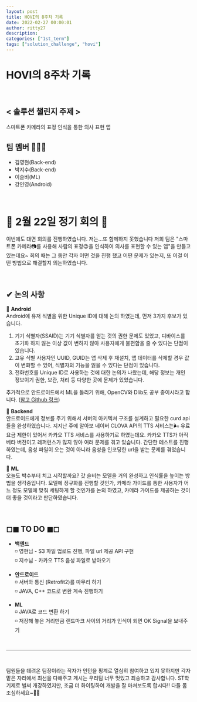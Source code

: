 ```yaml
---
layout: post
title: HOVI의 8주차 기록
date: 2022-02-27 00:00:01
author: ritty27
description:
categories: ["1st_term"]
tags: ["solution_challenge", "hovi"]
---
```


# HOVI의 8주차 기록

<br>

## < 솔루션 챌린지 주제 >
스마트폰 카메라의 표정 인식을 통한 의사 표현 앱

## 팀 멤버 🧑‍🤝‍🧑

-   김영현(Back-end)
-   박지수(Back-end)
-   이슬비(ML)
-   강인영(Android)


<br>

# 🍄 2월 22일 정기 회의 🍄
이번에도 대면 회의를 진행하였습니다. 저는...또 함께하지 못했습니다
저희 팀은 "스마트폰 카메라📷를 사용해 사람의 표정😉을 인식하여 의사를 표현할 수 있는 앱"을 만들고 있는데요~ 회의 때는 그 동안 각자 어떤 것을 진행 했고 어떤 문제가 있는지, 또 이걸 어떤 방법으로 해결할지 의논하였습니다.

<br>

## ✔ 논의 사항 
🚗 **Android**  
Android에 유저 식별을 위한 Unique ID에 대해 논의 하였는데, 먼저 3가지 후보가 있습니다.
1. 기기 식별자(SSAID)는 기기 식별자를 얻는 것의 권한 문제도 있었고, 디바이스를 초기화 하지 않는 이상 값이 변하지 않아 사용자에게 불편함을 줄 수 있다는 단점이 있습니다.
2. 고유 식별 사용자인 UUID, GUID는 앱 삭제 후 재설치, 앱 데이터를 삭제할 경우 값이 변화할 수 있어, 식별자의 기능을 잃을 수 있다는 단점이 있습니다.
3. 전화번호를 Unique ID로 사용하는 것에 대한 논의가 나왔는데, 해당 정보는 개인 정보이기 권한, 보관, 처리 등 다양한 곳에 문제가 있었습니다.


추가적으로 안드로이드에서 ML을 돌리기 위해, OpenCV와 Dlib도 공부 중이시라고 합니다. 
([참고 Github 링크](https://github.com/hci-unimelb/handsfree2048))



🚓 **Backend**  
안드로이드에게 정보를 주기 위해서 서버의 아키텍쳐 구조를 설계하고 필요한 curd api들을 완성하였습니다.
지지난 주에 알아보 네이버 CLOVA API의 TTS 서비스는🌬 유료 요금 제한이 있어서 카카오 TTS 서비스를 사용하기로 하였는데요. 카카오 TTS가 아직 베타 버전이고 레퍼런스가 많지 않아 여러 문제를 겪고 있습니다.
간단한 테스트를 진행하였는데, 음성 파일이 오는 것이 아니라 음성을 인코딩한 url을 받는 문제를 겪었습니다.

🚕 **ML**  
오늘도 박수부터 치고 시작할까요? 갓 슬비는 모델을 거의 완성하고 인식률을 높이는 방법을 생각중입니다. 모델에 정규화를 진행할 것인가, 카메라 가이드를 통한 사용자가 어느 정도 모델에 맞춰 세팅하게 할 것인가를 논의 하였고, 카메라 가이드를 제공하는 것이 더 좋을 것이라고 판단하였습니다.
<br>  
<br> 


## ◻◼ TO DO ◼◻
- **백엔드**  
  ◽ 영현님 - S3 파일 업로드 진행, 파일 url 제공 API 구현  
  ◽ 지수님 - 카카오 TTS 음성 파일로 받아오기

- **안드로이드**  
  ◽ 서버와 통신 (Retrofit2)를 마무리 하기  
  ◽ JAVA, C++ 코드로 변환 계속 진행하기

- **ML**   
  ◽ JAVA로 코드 변환 하기    
  ◽ 저장해 놓은 거리만큼 랜드마크 사이의 거리가 인식이 되면 OK Signal을 보내주기

<br>


---
<br>

팀원들을 데려온 팀장이라는 작자가 인턴을 핑계로 열심히 참여하고 있지 못하지만 각자 맡은 자리에서 최선을 다해주고 계시는 우리팀 너무 멋있고 죄송하고 감사합니다. ST학기제로 벌써 개강하였지만, 조금 더 화이팅하여 개발을 잘 마쳐보도록 합시다!! 다들 몸 조심하세요~🥭🥭

